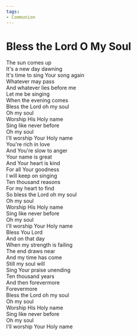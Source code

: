 ```yaml
---
tags:
- Communion
---
```


# Bless the Lord O My Soul  
The sun comes up  
It's a new day dawning  
It's time to sing Your song again  
Whatever may pass  
And whatever lies before me  
Let me be singing  
When the evening comes  
Bless the Lord oh my soul  
Oh my soul  
Worship His Holy name  
Sing like never before  
Oh my soul  
I'll worship Your Holy name  
You're rich in love  
And You're slow to anger  
Your name is great  
And Your heart is kind  
For all Your goodness  
I will keep on singing  
Ten thousand reasons  
For my heart to find  
So bless the Lord oh my soul  
Oh my soul  
Worship His Holy name  
Sing like never before  
Oh my soul  
I'll worship Your Holy name  
Bless You Lord  
And on that day  
When my strength is failing  
The end draws near  
And my time has come  
Still my soul will  
Sing Your praise unending  
Ten thousand years  
And then forevermore  
Forevermore  
Bless the Lord oh my soul  
Oh my soul  
Worship His Holy name  
Sing like never before  
Oh my soul  
I'll worship Your Holy name